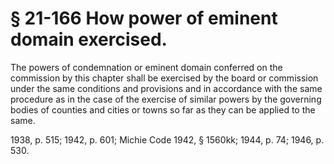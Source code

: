 # § 21-166 How power of eminent domain exercised.

<p>The powers of condemnation or eminent domain conferred on the commission by this chapter shall be exercised by the board or commission under the same conditions and provisions and in accordance with the same procedure as in the case of the exercise of similar powers by the governing bodies of counties and cities or towns so far as they can be applied to the same.</p><p>1938, p. 515; 1942, p. 601; Michie Code 1942, § 1560kk; 1944, p. 74; 1946, p. 530.</p>